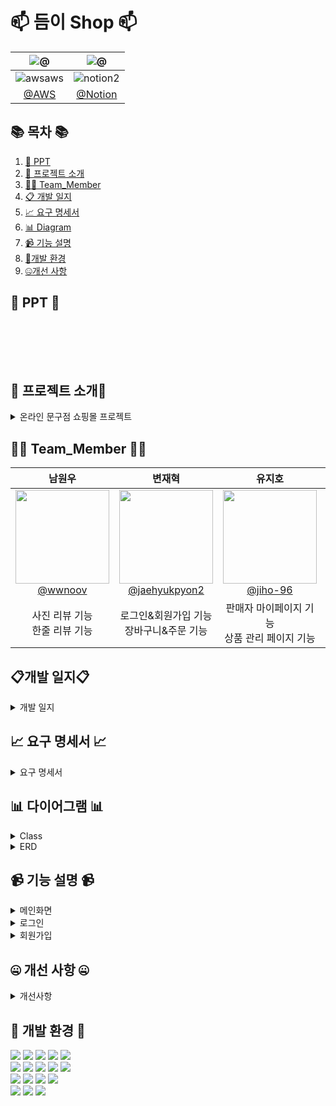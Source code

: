 #  📫 듬이 Shop 📫


<!--![256컬러](https://github.com/NovTeamProject/Team_Project/assets/145524959/3298851f-7534-4304-99b3-55106605b887)-->


<div>



| **![@](https://github.com/DeumE-Shop/DeumE-Shop/assets/145524959/46747cca-2119-4ff2-a288-71d1756d1e5a)** |  **![@](https://github.com/DeumE-Shop/DeumE-Shop/assets/145524959/dbdaee05-0810-42d3-b932-7b9fb889e627)** |
| :------: |  :------: |
|  ![awsaws](https://github.com/NovTeamProject/Team_Project/assets/145963611/c33a2433-81d8-4137-88d6-c7c7c350a030)  |  ![notion2](https://github.com/NovTeamProject/Team_Project/assets/145963611/8e1e720e-e202-4ad8-9767-0befe6dcf529)  | 
|  [@AWS](#)  |   [@Notion](https://feline-khaan-f70.notion.site/c388c2f473824cd8a40cf9d2f6707238?pvs=4)  |  


</div>

## 📚 목차 📚

01. [📂 PPT](#-PPT-)
02. [📖 프로젝트 소개](#-프로젝트-소개)
03. [🙋‍♀️ Team_Member](#%EF%B8%8F-team_member-%EF%B8%8F)
04. [📋 개발 일지](#개발-일지)
05. [📈  요구 명세서](#-요구-명세서-)
06. [📊 Diagram](#-다이어그램-)
07. [📹 기능 설명](#-기능-설명-)
08. [🔨개발 환경](#-개발-환경-)
09. [🤐개선 사항](#-개선-사항-)


## 📂 PPT 📂
       
<div align="center">          

</div>            
</details>            
      
## 📖 프로젝트 소개📖
<details><summary>온라인 문구점 쇼핑몰 프로젝트</summary>
<br>
 
### 개요
 
고객들에게 편리하고 학습에 필요한 문구 및  다양한제품을 판매하는 온라인 쇼핑몰을 구축하는 것입니다. <br/>
이를 통해 고객들은 집에서 편하게 쇼핑을 즐길 수 있으며, 다양한 제품을 필요로 하는 구매자와 제품을 파는 판매자가 쇼핑몰을 이용 합니다.

### 시장조사
 
- 경쟁사: 천재쇼핑몰,모닝글로리,문구랜드,알파
- 차별화 포인트: 관리자가 판매를 하는 것이 아니라 이용자가 판매자로 가입하여 판매를 합니다. (인증필요)

### 핵심 기능

- 회원가입 및 로그인 기능
- 제품 목록 및 상세페이지 표시
- 장바구니 및 주문 기능
- 리뷰 및 평점 기능
- 판매 실적 그래프 시각화

</details>



## 🙋‍♀️ Team_Member 🙋‍♀️

<div>

| **남원우** | **변재혁** | **유지호** | **이무현** | **최경락** | 
| :------: |  :------: | :------: | :------: | :------: | 
| [<img src="https://avatars.githubusercontent.com/u/145524959?v=4" height=150 width=150> <br/> @wwnoov](https://github.com/wwnoov) |[<img src="https://avatars.githubusercontent.com/u/145942491?v=4" height=150 width=150> <br/> @jaehyukpyon2](https://github.com/jaehyukpyon2)|[<img src="https://avatars.githubusercontent.com/u/145963790?v=4" height=150 width=150> <br/> @jiho-96](https://github.com/jiho-96)|[<img src="https://avatars.githubusercontent.com/u/145963633?v=4" height=150 width=150> <br/> @LMH9999](https://github.com/LMH9999)| [<img src="https://avatars.githubusercontent.com/u/140072536?v=4" height=150 width=150> <br/> @raknrak](https://github.com/raknrak) |
| 사진 리뷰 기능 <br>한줄 리뷰 기능 |로그인&회원가입 기능 <br> 장바구니&주문 기능 |  판매자 마이페이지 기능<br> 상품 관리 페이지 기능 | 관리자 기능 <br> 공지사항 기능 |상품 등록&수정 기능 <br> 상품 목록 기능| 

</div>


## 📋개발 일지📋
<details><summary>개발 일지</summary>

![image](https://github.com/Last-but-not-LEAST/LBNL/assets/145524959/7ee74521-51ab-47cc-b638-a43a225c1608)


</details>

## 📈 요구 명세서 📈

<details><summary>요구 명세서</summary>

[<img src="https://github.com/DeumE-Shop/DeumE-Shop/assets/145524959/693f8944-2d64-44eb-a156-cbc31b4eba6e">](https://feline-khaan-f70.notion.site/90cc985f6d4048c8a248e9375a6cc272)
클릭시이동

</details>
  

## 📊 다이어그램 📊



<details><summary>Class</summary>

![LBNL2](https://github.com/DeumE-Shop/DeumE-Shop/assets/145524959/36105387-ceaa-4b45-8527-ec3648b5cbb7)


</details>


<details><summary>ERD</summary>
 
![image](https://github.com/DeumE-Shop/DeumE-Shop/assets/145524959/258b47b0-1dbd-4dd4-9d2f-f65a594f33c4)

    
</details>

## 📹 기능 설명 📹


<details><summary>메인화면</summary>
<br/>


</details>

<details><summary>로그인</summary>
<br/>


</details>

<details><summary>회원가입</summary>
<br/>

 

</details>


## 🤐 개선 사항 🤐

<details><summary>개선사항</summary>
<br/>
 

</details>

## 🔨 개발 환경 🔨
<div>
<img src="https://img.shields.io/badge/JAVA-C01818?style=flat-square&logo=coffeescript&logoColor=white" />
<img src="https://img.shields.io/badge/HTML5-E34F26?style=flat-square&logo=HTML5&logoColor=fff"/>
<img src="https://img.shields.io/badge/JavaScript-F7DF1E?style=flat-square&logo=JavaScript&logoColor=000"/>
<img src="https://img.shields.io/badge/spring-6DB33F?style=flat&logo=spring&logoColor=white" />
<img src="https://img.shields.io/badge/springsecurity-6DB33F?style=flat&logo=springsecurity&logoColor=white" />
     
<br>
<img src="https://img.shields.io/badge/bootstrap-7952B3?style=flat&logo=bootstrap&logoColor=white"/>
<img src="https://img.shields.io/badge/jquery-0769AD?style=flat&logo=jquery&logoColor=white"/>
<img src="https://img.shields.io/badge/CSS3-1572B6?style=flat-square&logo=CSS3&logoColor=fff"/>
<img src="https://img.shields.io/badge/MariaDB-003545?style=flat&logo=MariaDB&logoColor=white" />
<img src="https://img.shields.io/badge/Mybatis-000000?style=flat&logo=Fluentd&logoColor=white"/>
<br>

<img src="https://img.shields.io/badge/IntelliJ-000000?style=flat-square&logo=intellijidea&logoColor=white" />
<img src="https://img.shields.io/badge/StarUML-E25A1C?style=flat-square&logo=apachespark&logoColor=white" />
<img src="https://img.shields.io/badge/Slack-4A154B?style=flat-square&logo=slack&logoColor=white" />
<img src="https://img.shields.io/badge/notion-000000?style=flat-square&logo=notion&logoColor=blue" />  
<br>
<img src="https://img.shields.io/badge/amazonaws-232F3E?style=flat-square&logo=amazonaws&logoColor=blue" />
<img src="https://img.shields.io/badge/GitHub-181717?style=flat-square&logo=GitHub&logoColor=white" />
<img src="https://img.shields.io/badge/Git-F05032?style=flat-square&logo=git&logoColor=white" />

</div>



